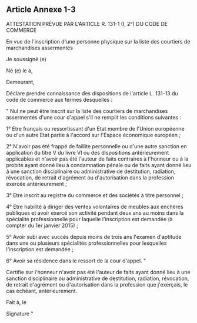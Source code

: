 Article Annexe 1-3
----
ATTESTATION PRÉVUE PAR L'ARTICLE R. 131-1 (I, 2°) DU CODE DE COMMERCE

En vue de l'inscription d'une personne physique sur la liste des courtiers de
marchandises assermentés

Je soussigné (e)

Né (e) le à,

Demeurant,

Déclare prendre connaissance des dispositions de l'article L. 131-13 du code de
commerce aux termes desquelles :

" Nul ne peut être inscrit sur la liste des courtiers de marchandises
assermentés d'une cour d'appel s'il ne remplit les conditions suivantes :

1° Etre français ou ressortissant d'un Etat membre de l'Union européenne ou d'un
autre Etat partie à l'accord sur l'Espace économique européen ;

2° N'avoir pas été frappé de faillite personnelle ou d'une autre sanction en
application du titre V du livre VI ou des dispositions antérieurement
applicables et n'avoir pas été l'auteur de faits contraires à l'honneur ou à la
probité ayant donné lieu à condamnation pénale ou de faits ayant donné lieu à
une sanction disciplinaire ou administrative de destitution, radiation,
révocation, de retrait d'agrément ou d'autorisation dans la profession exercée
antérieurement ;

3° Etre inscrit au registre du commerce et des sociétés à titre personnel ;

4° Etre habilité à diriger des ventes volontaires de meubles aux enchères
publiques et avoir exercé son activité pendant deux ans au moins dans la
spécialité professionnelle pour laquelle l'inscription est demandée (à compter
du 1er janvier 2015) ;

5° Avoir subi avec succès depuis moins de trois ans l'examen d'aptitude dans une
ou plusieurs spécialités professionnelles pour lesquelles l'inscription est
demandée ;

6° Avoir sa résidence dans le ressort de la cour d'appel. "

Certifie sur l'honneur n'avoir pas été l'auteur de faits ayant donné lieu à une
sanction disciplinaire ou administrative de destitution, radiation, révocation,
de retrait d'agrément ou d'autorisation dans la profession que j'exerçais, le
cas échéant, antérieurement.

Fait à, le

Signature "
